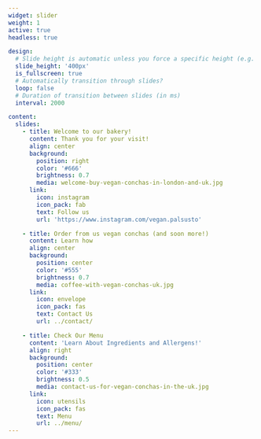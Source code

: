 ```yaml
---
widget: slider
weight: 1
active: true
headless: true

design:
  # Slide height is automatic unless you force a specific height (e.g. '400px')
  slide_height: '400px'
  is_fullscreen: true
  # Automatically transition through slides?
  loop: false
  # Duration of transition between slides (in ms)
  interval: 2000

content:
  slides:
    - title: Welcome to our bakery! 
      content: Thank you for your visit! 
      align: center
      background:
        position: right
        color: '#666'
        brightness: 0.7
        media: welcome-buy-vegan-conchas-in-london-and-uk.jpg
      link:
        icon: instagram
        icon_pack: fab
        text: Follow us
        url: 'https://www.instagram.com/vegan.palsusto'

    - title: Order from us vegan conchas (and soon more!)
      content: Learn how 
      align: center
      background:
        position: center
        color: '#555'
        brightness: 0.7
        media: coffee-with-vegan-conchas-uk.jpg
      link:
        icon: envelope
        icon_pack: fas
        text: Contact Us
        url: ../contact/

    - title: Check Our Menu
      content: 'Learn About Ingredients and Allergens!'
      align: right
      background:
        position: center
        color: '#333'
        brightness: 0.5
        media: contact-us-for-vegan-conchas-in-the-uk.jpg
      link:
        icon: utensils
        icon_pack: fas
        text: Menu 
        url: ../menu/
---
```

